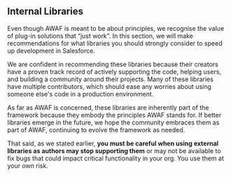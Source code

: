 ## Internal Libraries

Even though AWAF is meant to be about principles, we recognise the value of plug-in solutions that “just work”. In this section, we will make recommendations for what libraries you should strongly consider to speed up development in Salesforce.

We are confident in recommending these libraries because their creators have a proven track record of actively supporting the code, helping users, and building a community around their projects. Many of these libraries have multiple contributors, which should ease any worries about using someone else's code in a production environment.

As far as AWAF is concerned, these libraries are inherently part of the framework because they embody the principles AWAF stands for. If better libraries emerge in the future, we hope the community embraces them as part of AWAF, continuing to evolve the framework as needed.

That said, as we stated earlier, **you must be careful when using external libraries as authors may stop supporting them** or may not be available to fix bugs that could impact critical functionality in your org. You use them at your own risk.
